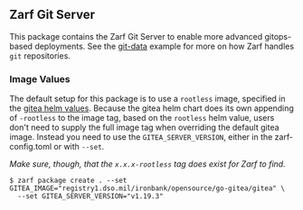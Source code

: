 ## Zarf Git Server

This package contains the Zarf Git Server to enable more advanced gitops-based deployments. See the [git-data](../../examples/git-data/) example for more on how Zarf handles `git` repositories.

### Image Values

The default setup for this package is to use a `rootless` image, specified in the [gitea helm values](./gitea-values.yaml#L49). Because the gitea helm chart does its own appending of `-rootless` to the image tag, based on the `rootless` helm value, users don't need to supply the full image tag when overriding the default gitea image. Instead you need to use the `GITEA_SERVER_VERSION`, either in the zarf-config.toml or with `--set`.

_Make sure, though, that the `x.x.x-rootless` tag does exist for Zarf to find._

```
$ zarf package create . --set GITEA_IMAGE="registry1.dso.mil/ironbank/opensource/go-gitea/gitea" \
  --set GITEA_SERVER_VERSION="v1.19.3"
```
